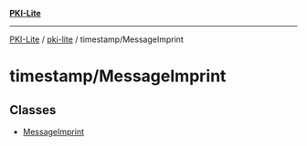 [**PKI-Lite**](../../../README.md)

---

[PKI-Lite](../../../README.md) / [pki-lite](../../README.md) / timestamp/MessageImprint

# timestamp/MessageImprint

## Classes

- [MessageImprint](classes/MessageImprint.md)
